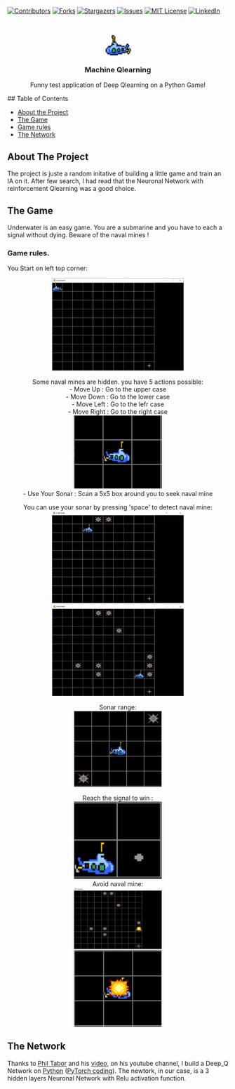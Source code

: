 [![Contributors][contributors-shield]][contributors-url]
[![Forks][forks-shield]][forks-url]
[![Stargazers][stars-shield]][stars-url]
[![Issues][issues-shield]][issues-url]
[![MIT License][license-shield]][license-url]
[![LinkedIn][linkedin-shield]][linkedin-url]

<!-- PROJECT LOGO -->
<br />
<p align="center">
  <a href="url"><img src="https://github.com/JonathanCourtois/Machine_Qlearning/blob/master/image/objects/submarineV3.PNG" align="center" height="48" width="60" ></a>
  
  <h3 align="center">Machine Qlearning</h3>

  <p align="center">
    Funny test application of Deep Qlearning on a Python Game!
  </p>
</p>
<!-- TABLE OF CONTENTS -->
## Table of Contents

* [About the Project](#about-the-project)
* [The Game](#the-game)
* [Game rules](#game-rules)
* [The Network](#the-network)



<!-- ABOUT THE PROJECT -->
## About The Project

The project is juste a random initative of building a little game and train an IA on it. After few search, I had read that the Neuronal Network with reinforcement Qlearning was a good choice. 

<!-- THE GAME -->
## The Game
Underwater is an easy game. You are a submarine and you have to each a signal without dying. Beware of the naval mines !
<!-- GAME RULES -->
### Game rules.
You Start on left top corner: 
<p align="center">
  <img width="300" src="https://github.com/JonathanCourtois/Machine_Qlearning/blob/master/image/Presentation/FirstBuild.PNG"/>
</p>
<p align="center">
  Some naval mines are hidden. you have 5 actions possible:<br>
  - Move Up         : Go to the upper case<br>
  - Move Down       : Go to the lower case<br>
  - Move Left       : Go to the lefr case<br>
  - Move Right      : Go to the right case<br>
  <img width="200" src="https://github.com/JonathanCourtois/Machine_Qlearning/blob/master/image/Presentation/Direction.PNG"/><br>
  - Use Your Sonar  : Scan a 5x5 box around you to seek naval mine
</p>
<p align="Center">
  You can use your sonar by pressing 'space' to detect naval mine:<br>
  <img width="300" src="https://github.com/JonathanCourtois/Machine_Qlearning/blob/master/image/Presentation/DetectMine.PNG"/>
  <img width="300" src="https://github.com/JonathanCourtois/Machine_Qlearning/blob/master/image/Presentation/AllMines.PNG"/><br>
</p>

<p align="Center">
  Sonar range:<br>
  <img width="200" src="https://github.com/JonathanCourtois/Machine_Qlearning/blob/master/image/Presentation/Sonar.PNG"/><br>
</p>

<p align="center">
  Reach the signal to win :<br>
  <img width="200" src="https://github.com/JonathanCourtois/Machine_Qlearning/blob/master/image/Presentation/Objectif.PNG"/><br>
  Avoid naval mine:<br>
  <img width="200" src="https://github.com/JonathanCourtois/Machine_Qlearning/blob/master/image/Presentation/boom.PNG"/><br>
  <img width="200" src="https://github.com/JonathanCourtois/Machine_Qlearning/blob/master/image/Presentation/Detonation.PNG"/><br>
 </p>
  

<!-- THE NETWORK -->
## The Network

Thanks to [Phil Tabor](https://github.com/philtabor) and his [video](https://www.youtube.com/watch?v=wc-FxNENg9U&t=2080s), on his youtube channel, I build a Deep_Q Network on [Python](https://www.python.org/) ([PyTorch coding](https://pytorch.org/)).
The newtork, in our case, is a 3 hidden layers Neuronal Network with Relu activation function.


<!-- MARKDOWN LINKS & IMAGES -->
<!-- https://www.markdownguide.org/basic-syntax/#reference-style-links -->
[contributors-shield]: https://img.shields.io/github/contributors/JonathanCourtois/Machine_Qlearning.svg?style=flat-square
[contributors-url]: https://github.com/JonathanCourtois/Machine_Qlearning/graphs/contributors
[forks-shield]: https://img.shields.io/github/forks/JonathanCourtois/Machine_Qlearning.svg?style=flat-square
[forks-url]: https://github.com/JonathanCourtois/Machine_Qlearning/network/members
[stars-shield]: https://img.shields.io/github/stars/JonathanCourtois/Machine_Qlearning.svg?style=flat-square
[stars-url]: https://github.com/JonathanCourtois/Machine_Qlearning/stargazers
[issues-shield]: https://img.shields.io/github/issues/JonathanCourtois/Machine_Qlearning.svg?style=flat-square
[issues-url]: https://github.com/JonathanCourtois/Machine_Qlearning/issues
[license-shield]: https://img.shields.io/github/license/JonathanCourtois/Machine_Qlearnin.svg?style=flat-square
[license-url]: https://github.com/JonathanCourtois/Machine_Qlearning/blob/master/LICENSE
[linkedin-shield]: https://img.shields.io/badge/-LinkedIn-black.svg?style=flat-square&logo=linkedin&colorB=555
[linkedin-url]: https://www.linkedin.com/in/jonathan-courtois
[product-screenshot]: image/Presentation/FirstBuild.PNG
